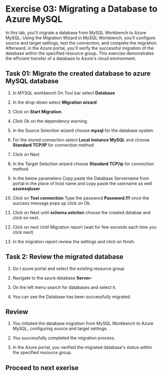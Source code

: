 # Exercise 03: Migrating a Database to Azure MySQL

In this lab, you'll migrate a database from MySQL Workbench to Azure MySQL. Using the Migration Wizard in MySQL Workbench, you'll configure source and target settings, test the connection, and complete the migration. Afterward, in the Azure portal, you'll verify the successful migration of the database within the specified resource group. This exercise demonstrates the efficient transfer of a database to Azure's cloud environment.

## Task 01: Migrate the created database to azure MySQL database

1. In MYSQL workbench On Tool bar select **Database**

1. In the drop-down select **Migration wizard**

1. Click on **Start Migration**.

1.  Click Ok on the dependency warning.

1.  In the Source Selection wizard choose **mysql** for the database system.

1. For the stored connection select **Local instance MySQL** and choose **Standard TCP/IP** for connection method

1. Click on Next

1. In the Target Selection wizard choose **Standard TCP/ip** for connection method.

1. In the below parameters Copy paste the Database Servername from portal in the place of host name and copy paste the username as well **azuresqluser**

1. Click on **Test connection** Type the password **Password.1!!** once the success message pops up click on Ok.

1. Click on Next until **schema selction** choose the created databae and click on next.

1. Click on next Until Migration report (wait for few seconds each time you click next)

1. In the migration report review the settings and click on finish.

## Task 2: Review the migrated database

1. Go t azure portal and select the existing resource group

1. Navigate to the azure database **Server-<inject key="DeploymentID" />**

1. On the left menu search for databases and select it.

1. You can see the Database has been successfully migrated.

## Review

1. You initiated the database migration from MySQL Workbench to Azure MySQL, configuring source and target settings.

1. You successfully completed the migration process.

1. In the Azure portal, you verified the migrated database's status within the specified resource group.

## Proceed to next exerise   
